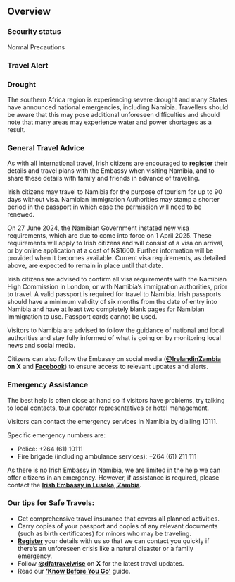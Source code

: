 ## Overview

### **Security status**

Normal Precautions

### **Travel Alert**

### **Drought**

The southern Africa region is experiencing severe drought and many States have announced national emergencies, including Namibia. Travellers should be aware that this may pose additional unforeseen difficulties and should note that many areas may experience water and power shortages as a result.

### **General Travel Advice**

As with all international travel, Irish citizens are encouraged to [**register**](https://www.ireland.ie/en/dfa/overseas-travel/citizens-registration/) their details and travel plans with the Embassy when visiting Namibia, and to share these details with family and friends in advance of traveling.

Irish citizens may travel to Namibia for the purpose of tourism for up to 90 days without visa. Namibian Immigration Authorities may stamp a shorter period in the passport in which case the permission will need to be renewed.

On 27 June 2024, the Namibian Government instated new visa requirements, which are due to come into force on 1 April 2025. These requirements will apply to Irish citizens and will consist of a visa on arrival, or by online application at a cost of N$1600. Further information will be provided when it becomes available. Current visa requirements, as detailed above, are expected to remain in place until that date.

Irish citizens are advised to confirm all visa requirements with the Namibian High Commission in London, or with Namibia’s immigration authorities, prior to travel. A valid passport is required for travel to Namibia. Irish passports should have a minimum validity of six months from the date of entry into Namibia and have at least two completely blank pages for Namibian Immigration to use. Passport cards cannot be used.

Visitors to Namibia are advised to follow the guidance of national and local authorities and stay fully informed of what is going on by monitoring local news and social media.

Citizens can also follow the Embassy on social media ([**@IrelandinZambia**](https://twitter.com/IrelandinZambia) **on X** and [**Facebook**](https://www.facebook.com/IrelandinZambia)) to ensure access to relevant updates and alerts.

### **Emergency Assistance**

The best help is often close at hand so if visitors have problems, try talking to local contacts, tour operator representatives or hotel management.

Visitors can contact the emergency services in Namibia by dialling 10111.

Specific emergency numbers are:

* Police: +264 (61) 10111
* Fire brigade (including ambulance services): +264 (61) 211 111

As there is no Irish Embassy in Namibia, we are limited in the help we can offer citizens in an emergency. However, if assistance is required, please contact the [**Irish Embassy in Lusaka, Zambia**](https://www.ireland.ie/en/zambia/lusaka/)**.**

### **Our tips for Safe Travels:**

* Get comprehensive travel insurance that covers all planned activities.
* Carry copies of your passport and copies of any relevant documents (such as birth certificates) for minors who may be traveling.
* [**Register**](https://www.ireland.ie/en/dfa/overseas-travel/citizens-registration/) your details with us so that we can contact you quickly if there’s an unforeseen crisis like a natural disaster or a family emergency.
* Follow [**@dfatravelwise**](https://www.twitter.com/DFATravelWise) on **X** for the latest travel updates.
* Read our [**‘Know Before You Go’**](https://www.ireland.ie/en/dfa/overseas-travel/know-before-you-go/) guide.